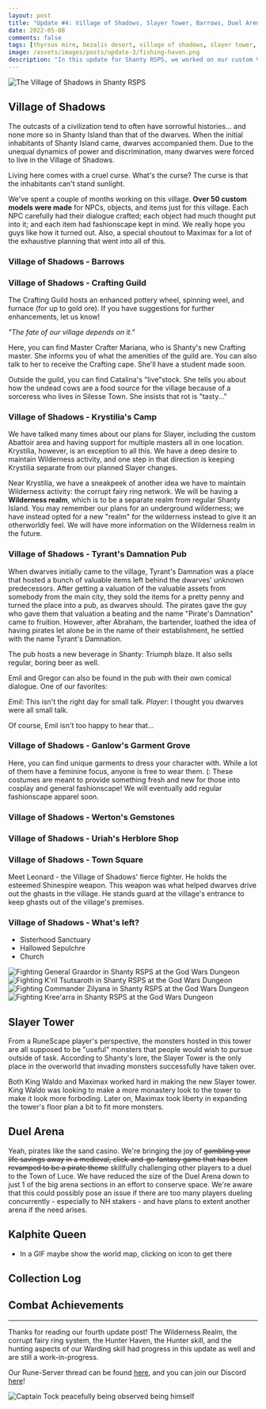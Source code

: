 ```yaml
---
layout: post
title: "Update #4: Village of Shadows, Slayer Tower, Barrows, Duel Arena, and the Kalphite Queen"
date: 2022-05-08
comments: false
tags: [thyrsus mire, bezalis desert, village of shadows, slayer tower, barrows, town of luce, duel arena, kalphite lair, kalphite queen]
image: /assets/images/posts/update-3/fishing-haven.png
description: "In this update for Shanty RSPS, we worked on our custom Village of Shadows, our custom Slayer Tower, the Barrows Brothers minigame, the Duel Arena, and the Kalphite Queen."
---
```


![The Village of Shadows in Shanty RSPS](/updates/assets/images/posts/update-4/village-of-shadows-minimap.png)

## Village of Shadows

The outcasts of a civilization tend to often have sorrowful histories... and none more so in Shanty Island than that of the dwarves. When the initial inhabitants of Shanty Island came, dwarves accompanied them. Due to the unequal dynamics of power and discrimination, many dwarves were forced to live in the Village of Shadows.

Living here comes with a cruel curse. What's the curse? The curse is that the inhabitants can't stand sunlight.

We've spent a couple of months working on this village. **Over 50 custom models were made** for NPCs, objects, and items just for this village. Each NPC carefully had their dialogue crafted; each object had much thought put into it; and each item had fashionscape kept in mind. We really hope you guys like how it turned out. Also, a special shoutout to Maximax for a lot of the exhaustive planning that went into all of this.

### Village of Shadows - Barrows

### Village of Shadows - Crafting Guild

The Crafting Guild hosts an enhanced pottery wheel, spinning weel, and furnace (for up to gold ore). If you have suggestions for further enhancements, let us know!

*"The fate of our village depends on it."*

Here, you can find Master Crafter Mariana, who is Shanty's new Crafting master. She informs you of what the amenities of the guild are. You can also talk to her to receive the Crafting cape. She'll have a student made soon.

Outside the guild, you can find Catalina's "live"stock. She tells you about how the undead cows are a food source for the village because of a sorceress who lives in Silesse Town. She insists that rot is "tasty..."

### Village of Shadows - Krystilia's Camp

We have talked many times about our plans for Slayer, including the custom Abattoir area and having support for multiple masters all in one location. Krystilia, however, is an exception to all this. We have a deep desire to maintain Wilderness activity, and one step in that direction is keeping Krystilia separate from our planned Slayer changes.

Near Krystilia, we have a sneakpeek of another idea we have to maintain Wilderness activity: the corrupt fairy ring network. We will be having a **Wilderness realm**, which is to be a separate realm from regular Shanty Island. You may remember our plans for an underground wilderness; we have instead opted for a new "realm" for the wilderness instead to give it an otherworldly feel. We will have more information on the Wilderness realm in the future.

### Village of Shadows - Tyrant's Damnation Pub

When dwarves initially came to the village, Tyrant's Damnation was a place that hosted a bunch of valuable items left behind the dwarves' unknown predecessors. After getting a valuation of the valuable assets from somebody from the main city, they sold the items for a pretty penny and turned the place into a pub, as dwarves should. The pirates gave the guy who gave them that valuation a beating and the name "Pirate's Damnation" came to fruition. However, after Abraham, the bartender, loathed the idea of having pirates let alone be in the name of their establishment, he settled with the name Tyrant's Damnation.

The pub hosts a new beverage in Shanty: Triumph blaze. It also sells regular, boring beer as well. 

Emil and Gregor can also be found in the pub with their own comical dialogue. One of our favorites:

*Emil*: This isn't the right day for small talk.
*Player*: I thought you dwarves were all small talk.

Of course, Emil isn't too happy to hear that...

### Village of Shadows - Ganlow's Garment Grove

Here, you can find unique garments to dress your character with. While a lot of them have a feminine focus, anyone is free to wear them. (: These costumes are meant to provide something fresh and new for those into cosplay and general fashionscape! We will eventually add regular fashionscape apparel soon.

### Village of Shadows - Werton's Gemstones

### Village of Shadows - Uriah's Herblore Shop

### Village of Shadows - Town Square

Meet Leonard - the Village of Shadows' fierce fighter. He holds the esteemed Shinespire weapon. This weapon was what helped dwarves drive out the ghasts in the village. He stands guard at the village's entrance to keep ghasts out of the village's premises.

### Village of Shadows - What's left?

- Sisterhood Sanctuary
- Hallowed Sepulchre
- Church

<p float="middle">
  <img src="/updates/assets/images/posts/update-2/graardor.gif" alt="Fighting General Graardor in Shanty RSPS at the God Wars Dungeon" />
  <img src="/updates/assets/images/posts/update-2/tsutsaroth.gif" alt="Fighting K'ril Tsutsaroth in Shanty RSPS at the God Wars Dungeon" /> 
  <img src="/updates/assets/images/posts/update-2/zilyana.gif" alt="Fighting Commander Zilyana in Shanty RSPS at the God Wars Dungeon" />
  <img src="/updates/assets/images/posts/update-2/kree'arra.gif" alt="Fighting Kree'arra in Shanty RSPS at the God Wars Dungeon" /> 
</p>

## Slayer Tower

From a RuneScape player's perspective, the monsters hosted in this tower are all supposed to be "useful" monsters that people would wish to pursue outside of task. According to Shanty's lore, the Slayer Tower is the only place in the overworld that invading monsters successfully have taken over. 

Both King Waldo and Maximax worked hard in making the new Slayer tower. King Waldo was looking to make a more monastery look to the tower to make it look more forboding. Later on, Maximax took liberty in expanding the tower's floor plan a bit to fit more monsters.

## Duel Arena

Yeah, pirates like the sand casino. We're bringing the joy of ~~gambling your life savings away in a medieval, click-and-go fantasy game that has been revamped to be a pirate theme~~ skillfully challenging other players to a duel to the Town of Luce. We have reduced the size of the Duel Arena down to just 1 of the big arena sections in an effort to conserve space. We're aware that this could possibly pose an issue if there are too many players dueling concurrently - especially to NH stakers - and have plans to extent another arena if the need arises.

## Kalphite Queen
- In a GIF maybe show the world map, clicking on icon to get there

## Collection Log

## Combat Achievements

___

Thanks for reading our fourth update post! The Wilderness Realm, the corrupt fairy ring system, the Hunter Haven, the Hunter skill, and the hunting aspects of our Warding skill had progress in this update as well and are still a work-in-progress.

Our Rune-Server thread can be found [here][rune-server], and you can join our Discord [here][discord]!

![Captain Tock peacefully being observed being himself](/updates/assets/images/posts/update-3/captain-tock-scene.gif)

[rune-server]: https://www.rune-server.ee/runescape-development/rs2-server/projects/701423-shanty.html#post5763317 "Shanty RSPS - Rune-Server"
[discord]: http://seashanty2.com/ "Shanty RSPS Discord"

